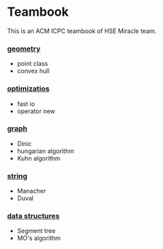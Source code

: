 # Teambook
This is an ACM ICPC teambook of HSE Miracle team.


### [geometry](https://github.com/Hippskill/teambook/tree/master/geometry)
* point class
* convex hull
### [optimizatios](https://github.com/Hippskill/teambook/tree/master/optimizatios)
* fast io
* operator new
### [graph](https://github.com/Hippskill/teambook/tree/master/graph)
* Dinic
* hungarian algorithm
* Kuhn algorithm
### [string](https://github.com/Hippskill/teambook/tree/master/string)
* Manacher
* Duval
### [data structures](https://github.com/Hippskill/teambook/tree/master/data%20structures)
* Segment tree
* MO's algorithm
